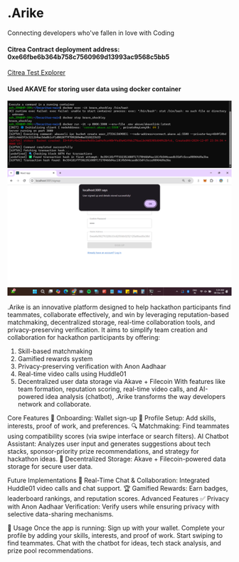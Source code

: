 # .Arike
Connecting developers who've fallen in love with Coding

#### Citrea Contract deployment address: 0xe66fbe6b364b758c7560969d13993ac9568c5bb5
[Citrea Test Explorer](https://explorer.testnet.citrea.xyz/address/0xE66Fbe6b364b758c7560969d13993aC9568c5Bb5)

#### Used AKAVE for storing user data using docker container
![akaveDocker](./images/akavedocker.png)
![akaveUserStorage](./images/akaveuserstorage.png)


.Arike is an innovative platform designed to help hackathon participants find teammates, collaborate effectively, and win by leveraging reputation-based matchmaking, decentralized storage, real-time collaboration tools, and privacy-preserving verification.
It aims to simplify team creation and collaboration for hackathon participants by offering:

1. Skill-based matchmaking
2. Gamified rewards system
3. Privacy-preserving verification with Anon Aadhaar
4. Real-time video calls using Huddle01
5. Decentralized user data storage via Akave + Filecoin
With features like team formation, reputation scoring, real-time video calls, and AI-powered idea analysis (chatbot), .Arike transforms the way developers network and collaborate.

Core Features
📝 Onboarding: Wallet sign-up 
👤 Profile Setup: Add skills, interests, proof of work, and preferences.
🔍 Matchmaking: Find teammates using compatibility scores (via swipe interface or search filters).
 AI Chatbot Assistant:
Analyzes user input and generates suggestions about tech stacks, sponsor-priority prize recommendations, and strategy for hackathon ideas.
🔗 Decentralized Storage:
Akave + Filecoin-powered data storage for secure user data.

Future Implementations
💬 Real-Time Chat & Collaboration: Integrated Huddle01 video calls and chat support.
🏆 Gamified Rewards: Earn badges, leaderboard rankings, and reputation scores.
Advanced Features
✅ Privacy with Anon Aadhaar Verification:
Verify users while ensuring privacy with selective data-sharing mechanisms.

🚀 Usage
Once the app is running:
Sign up with your wallet.
Complete your profile by adding your skills, interests, and proof of work.
Start swiping to find teammates.
Chat with the chatbot for ideas, tech stack analysis, and prize pool recommendations.







